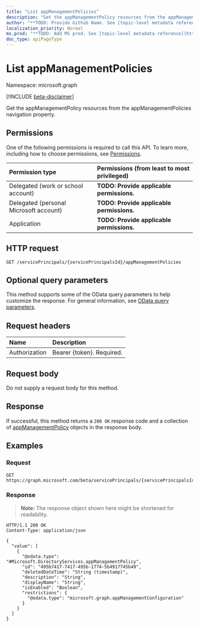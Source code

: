 ```yaml
---
title: "List appManagementPolicies"
description: "Get the appManagementPolicy resources from the appManagementPolicies navigation property."
author: "**TODO: Provide Github Name. See [topic-level metadata reference](https://msgo.azurewebsites.net/add/document/guidelines/metadata.html#topic-level-metadata)**"
localization_priority: Normal
ms.prod: "**TODO: Add MS prod. See [topic-level metadata reference](https://msgo.azurewebsites.net/add/document/guidelines/metadata.html#topic-level-metadata)**"
doc_type: apiPageType
---
```


# List appManagementPolicies
Namespace: microsoft.graph

[!INCLUDE [beta-disclaimer](../../includes/beta-disclaimer.md)]

Get the appManagementPolicy resources from the appManagementPolicies navigation property.

## Permissions
One of the following permissions is required to call this API. To learn more, including how to choose permissions, see [Permissions](/graph/permissions-reference).

|Permission type|Permissions (from least to most privileged)|
|:---|:---|
|Delegated (work or school account)|**TODO: Provide applicable permissions.**|
|Delegated (personal Microsoft account)|**TODO: Provide applicable permissions.**|
|Application|**TODO: Provide applicable permissions.**|

## HTTP request

<!-- {
  "blockType": "ignored"
}
-->
``` http
GET /servicePrincipals/{servicePrincipalsId}/appManagementPolicies
```

## Optional query parameters
This method supports some of the OData query parameters to help customize the response. For general information, see [OData query parameters](/graph/query-parameters).

## Request headers
|Name|Description|
|:---|:---|
|Authorization|Bearer {token}. Required.|

## Request body
Do not supply a request body for this method.

## Response

If successful, this method returns a `200 OK` response code and a collection of [appManagementPolicy](../resources/appmanagementpolicy.md) objects in the response body.

## Examples

### Request
<!-- {
  "blockType": "request",
  "name": "list_appmanagementpolicy"
}
-->
``` http
GET https://graph.microsoft.com/beta/servicePrincipals/{servicePrincipalsId}/appManagementPolicies
```


### Response
>**Note:** The response object shown here might be shortened for readability.
<!-- {
  "blockType": "response",
  "truncated": true,
  "@odata.type": "Collection(Microsoft.DirectoryServices.appManagementPolicy)"
}
-->
``` http
HTTP/1.1 200 OK
Content-Type: application/json

{
  "value": [
    {
      "@odata.type": "#Microsoft.DirectoryServices.appManagementPolicy",
      "id": "495b7417-7417-495b-1774-5b4917745b49",
      "deletedDateTime": "String (timestamp)",
      "description": "String",
      "displayName": "String",
      "isEnabled": "Boolean",
      "restrictions": {
        "@odata.type": "microsoft.graph.appManagementConfiguration"
      }
    }
  ]
}
```

